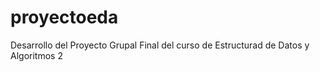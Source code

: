 # proyectoeda
Desarrollo del Proyecto Grupal Final del curso de Estructurad de Datos y Algoritmos 2
